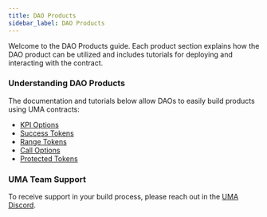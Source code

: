 ```yaml
---
title: DAO Products
sidebar_label: DAO Products
---
```


Welcome to the DAO Products guide. Each product section explains how the DAO product can be utilized and includes tutorials for deploying and interacting with the contract.

### Understanding DAO Products

The documentation and tutorials below allow DAOs to easily build products using UMA contracts:
- [KPI Options](/kpi-options/summary)
- [Success Tokens](/success-tokens/summary)
- [Range Tokens](/range-tokens/summary)
- [Call Options](/products/calloption)
- [Protected Tokens](/products/protected-tokens)

### UMA Team Support

To receive support in your build process, please reach out in the [UMA Discord](https://discord.com/invite/jsb9XQJ).